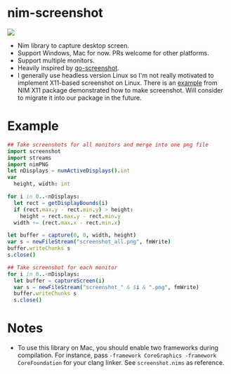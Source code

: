 nim-screenshot 
==============

[![](https://img.shields.io/github/license/zer0pwned/nim-screenshot)](https://github.com/zer0pwned/nim-screenshot/blob/main/LICENSE)

* Nim library to capture desktop screen.
* Support Windows, Mac for now. PRs welcome for other platforms.
* Support multiple monitors.
* Heavily inspired by [go-screenshot](https://github.com/kbinani/screenshot).
* I generally use headless version Linux so I'm not really motivated to
  implement X11-based screenshot on Linux. There is an
  [example](https://github.com/nim-lang/x11/blob/master/examples/xshmex.nim)
  from NIM X11 package demonstrated how to make screenshot. Will consider to
  migrate it into our package in the future. 

Example 
=======

```nim
## Take screenshots for all monitors and merge into one png file
import screenshot
import streams
import nimPNG
let nDisplays = numActiveDisplays().int
var 
  height, width: int

for i in 0..<nDisplays:
  let rect = getDisplayBounds(i) 
  if (rect.max.y - rect.min.y) > height:
    height = rect.max.y - rect.min.y
  width += (rect.max.x - rect.min.x)

let buffer = capture(0, 0, width, height)
var s = newFileStream("screenshot_all.png", fmWrite)
buffer.writeChunks s
s.close()

## Take screenshot for each monitor
for i in 0..<nDisplays:
  let buffer = captureScreen(i)
  var s = newFileStream("screenshot_" & $i & ".png", fmWrite)
  buffer.writeChunks s
  s.close()
```

Notes
=====

* To use this library on Mac, you should enable two frameworks during
  compilation. For instance, pass `-framework CoreGraphics -framework
  CoreFoundation` for your clang linker. See `screenshot.nims` as reference.